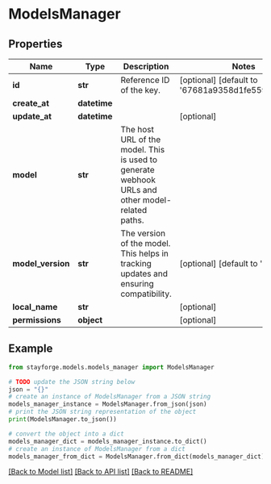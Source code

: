 # ModelsManager


## Properties

Name | Type | Description | Notes
------------ | ------------- | ------------- | -------------
**id** | **str** | Reference ID of the key. | [optional] [default to '67681a9358d1fe559be548e8']
**create_at** | **datetime** |  | 
**update_at** | **datetime** |  | [optional] 
**model** | **str** | The host URL of the model. This is used to generate webhook URLs and other model-related paths. | 
**model_version** | **str** | The version of the model. This helps in tracking updates and ensuring compatibility. | [optional] [default to 'latest']
**local_name** | **str** |  | [optional] 
**permissions** | **object** |  | [optional] 

## Example

```python
from stayforge.models.models_manager import ModelsManager

# TODO update the JSON string below
json = "{}"
# create an instance of ModelsManager from a JSON string
models_manager_instance = ModelsManager.from_json(json)
# print the JSON string representation of the object
print(ModelsManager.to_json())

# convert the object into a dict
models_manager_dict = models_manager_instance.to_dict()
# create an instance of ModelsManager from a dict
models_manager_from_dict = ModelsManager.from_dict(models_manager_dict)
```
[[Back to Model list]](../README.md#documentation-for-models) [[Back to API list]](../README.md#documentation-for-api-endpoints) [[Back to README]](../README.md)


